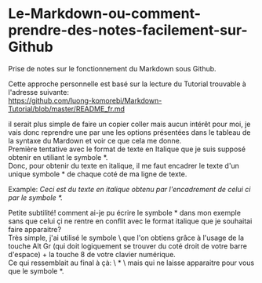 # Le-Markdown-ou-comment-prendre-des-notes-facilement-sur-Github
Prise de notes sur le fonctionnement du Markdown sous Github.  
  
Cette approche personnelle est basé sur la lecture du Tutorial trouvable à l'adresse suivante:  
https://github.com/luong-komorebi/Markdown-Tutorial/blob/master/README_fr.md

il serait plus simple de faire un copier coller mais aucun intérêt pour moi, je vais donc reprendre une par une les options présentées dans le tableau de la syntaxe du Mardown et voir ce que cela me donne.  
Première tentative avec le format de texte en Italique que je suis supposé obtenir en utiliant le symbole *.  
Donc, pour obtenir du texte en italique, il me faut encadrer le texte d'un unique symbole * de chaque coté de ma ligne de texte.  
  
  
Example: *Ceci est du texte en italique obtenu par l'encadrement de celui ci par le symbole \*\.*  
  
  
Petite subtilité! comment ai-je pu écrire le symbole * dans mon exemple sans que celui çi ne rentre en conflit avec le format italique que je souhaitai faire apparaitre?    
Très simple, j'ai utilisé le symbole \ que l'on obtiens grâce à l'usage de la touche Alt Gr (qui doit logiquement se trouver du coté droit de votre barre d'espace) + la touche 8 de votre clavier numérique.  
Ce qui ressemblait au final à çà: \ * \ mais qui ne laisse apparaitre pour vous que le symbole *.  


